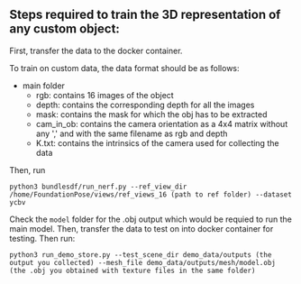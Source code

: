 ## Steps required to train the 3D representation of any custom object:

First, transfer the data to the docker container. 

To train on custom data, the data format should be as follows:

- main folder
    - rgb: contains 16 images of the object
    - depth: contains the corresponding depth for all the images
    - mask: contains the mask for which the obj has to be extracted
    - cam_in_ob: contains the camera orientation as a 4x4 matrix without any ',' and with the same filename as rgb and depth
    - K.txt: contains the intrinsics of the camera used for collecting the data


Then, run 
```
python3 bundlesdf/run_nerf.py --ref_view_dir /home/FoundationPose/views/ref_views_16 (path to ref folder) --dataset ycbv
```

Check the `model` folder for the .obj output which would be requied to run the main model. Then, transfer the data to test on into docker container for testing. 
Then run:

```
python3 run_demo_store.py --test_scene_dir demo_data/outputs (the output you collected) --mesh_file demo_data/outputs/mesh/model.obj (the .obj you obtained with texture files in the same folder)
```


